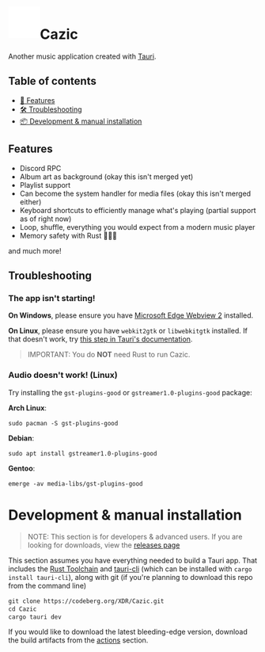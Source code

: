 <!-- markdownlint-disable MD033 MD041 MD051 MD026 -->

<img width="64" height="64" align="left" style="float: left; margin: 20 10px 0 10;" src="assets/logo.png" alt="Logo for Cazic">

# Cazic

Another music application created with [Tauri](https://tauri.app/).

## Table of contents

- [🧠 Features](#features)
- [🛠️ Troubleshooting](#troubleshooting)
- [📦 Development & manual installation](#development--manual-installation)

## Features

- Discord RPC
- Album art as background (okay this isn't merged yet)
- Playlist support
- Can become the system handler for media files (okay this isn't merged either)
- Keyboard shortcuts to efficiently manage what's playing (partial support as of right now)
- Loop, shuffle, everything you would expect from a modern music player
- Memory safety with Rust 🦀🦀🦀

and much more!

## Troubleshooting

### The app isn't starting!

**On Windows**, please ensure you have [Microsoft Edge Webview 2](https://developer.microsoft.com/en-us/microsoft-edge/webview2/?form=MA13LH#download) installed.

**On Linux**, please ensure you have `webkit2gtk` or `libwebkitgtk` installed. If that doesn't work, try [this step in Tauri's documentation](https://tauri.app/v1/guides/getting-started/prerequisites#1-system-dependencies).

> IMPORTANT:
> You do **NOT** need Rust to run Cazic.

### Audio doesn't work! (Linux)

Try installing the `gst-plugins-good` or `gstreamer1.0-plugins-good` package:

**Arch Linux**:

```shell
sudo pacman -S gst-plugins-good
```

**Debian**:

```shell
sudo apt install gstreamer1.0-plugins-good
```

**Gentoo**:

```shell
emerge -av media-libs/gst-plugins-good
```

# Development & manual installation

> NOTE:
> This section is for developers & advanced users. If you are looking for downloads, view the [releases page](https://github.com/XandrCopyrighted/Cazic/releases)

<!-- To compile this app from source, you will need the [Rust Toolchain](https://rustup.rs) and [Tauri's build deps](https://tauri.app/v1/guides/getting-started/prerequisites#1-system-dependencies) if you are on Linux. -->

This section assumes you have everything needed to build a Tauri app. That includes the [Rust Toolchain](https://rustup.rs) and [tauri-cli](https://tauri.app/v1/api/cli/) (which can be installed with `cargo install tauri-cli`), along with git (if you're planning to download this repo from the command line)

```shell
git clone https://codeberg.org/XDR/Cazic.git
cd Cazic
cargo tauri dev
```

If you would like to download the latest bleeding-edge version, download the build artifacts from the [actions](https://github.com/XandrCopyrighted/Cazic/actions) section.
